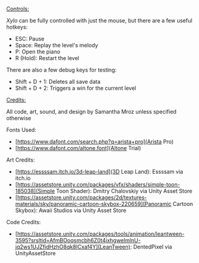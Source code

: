 <ins>Controls:</ins>

<i>Xylo</i> can be fully controlled with just the mouse, but there are a few useful hotkeys:

* ESC: Pause
* Space: Replay the level's melody
* P: Open the piano
* R (Hold): Restart the level
  
There are also a few debug keys for testing:

* Shift + D + 1: Deletes all save data
* Shift + D + 2: Triggers a win for the current level

<ins>Credits:</ins>

All code, art, sound, and design by Samantha Mroz unless specified otherwise

Fonts Used:
* [https://www.dafont.com/search.php?q=arista+pro](Arista Pro)
* [https://www.dafont.com/altone.font](Altone Trial)

Art Credits:
* [https://essssam.itch.io/3d-leap-land](3D Leap Land): Essssam via itch.io
* [https://assetstore.unity.com/packages/vfx/shaders/simple-toon-185038](Simple Toon Shader): Dmitry Chalovskiy via Unity Asset Store
* [https://assetstore.unity.com/packages/2d/textures-materials/sky/panoramic-cartoon-skybox-220659](Panoramic Cartoon Skybox): Awaii Studios via Unity Asset Store

Code Credits:
* [https://assetstore.unity.com/packages/tools/animation/leantween-3595?srsltid=AfmBOoqsmcbh6Z0t4ixhgweImlnU-jq2ws1UJZfidHzhO8qk8ICxaf4Y](LeanTween): DentedPixel via UnityAssetStore
